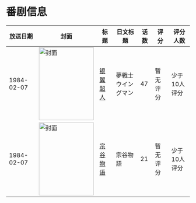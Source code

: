 # 番剧信息

|放送日期|封面|标题|日文标题|话数|评分|评分人数|
|---|---|---|---|---|---|---|
|1984-02-07|<img src="https://lain.bgm.tv/pic/cover/c/1b/34/39567_Ao99M.jpg" alt="封面" style="width:150px;height:200px;object-fit:cover;">|[银翼超人](https://bangumi.tv/subject/39567)|夢戦士ウイングマン|47|暂无评分|少于10人评分|
|1984-02-07|<img src="https://lain.bgm.tv/pic/cover/c/2e/13/188950_JS7H6.jpg" alt="封面" style="width:150px;height:200px;object-fit:cover;">|[宗谷物语](https://bangumi.tv/subject/188950)|宗谷物語|21|暂无评分|少于10人评分|
